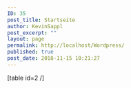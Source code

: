 ```yaml
---
ID: 35
post_title: Startseite
author: KevinSappl
post_excerpt: ""
layout: page
permalink: http://localhost/Wordpress/
published: true
post_date: 2018-11-15 10:21:27
---
```

[table id=2 /]